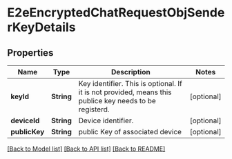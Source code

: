 # E2eEncryptedChatRequestObjSenderKeyDetails

## Properties
Name | Type | Description | Notes
------------ | ------------- | ------------- | -------------
**keyId** | **String** | Key identifier. This is optional. If it is not provided, means this publice key needs to be registerd. | [optional] 
**deviceId** | **String** | Device identifier. | [optional] 
**publicKey** | **String** | public Key of associated device | [optional] 

[[Back to Model list]](../README.md#documentation-for-models) [[Back to API list]](../README.md#documentation-for-api-endpoints) [[Back to README]](../README.md)


